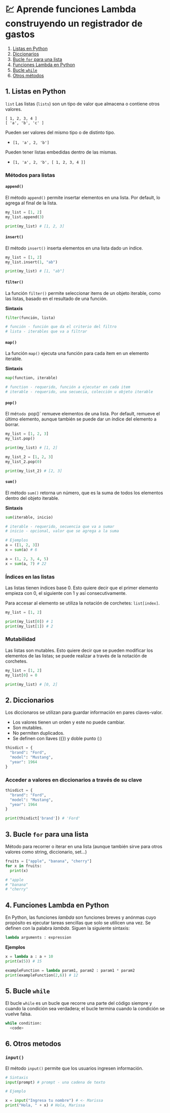 # 💹 Aprende funciones Lambda construyendo un registrador de gastos
1. [Listas en Python](#1-listas-en-python)
2. [Diccionarios](#2-diccionarios)
3. [Bucle `for` para una lista](#3-bucle-for-para-una-lista)
4. [Funciones Lambda en Python](#4-funciones-lambda-en-python)
5. [Bucle `while`](#5-bucle-while)
6. [Otros métodos](#6-otros-metodos)

## 1. Listas en Python
`list` Las listas (`lists`) son un tipo de valor que almacena o contiene otros valores. 
```
[ 1, 2, 3, 4 ]
[ 'a', 'b', 'c' ]
```
Pueden ser valores del mismo tipo o de distinto tipo. 
- `[1, 'a', 2, 'b']`

Pueden tener listas embedidas dentro de las mismas. 
- `[1, 'a', 2, 'b', [ 1, 2, 3, 4 ]]`

### Métodos para listas

#### `append()`
El método `append()` permite insertar elementos en una lista. Por default, lo agrega al final de la lista.

```python
my_list = [1, 2]
my_list.append(3)

print(my_list) # [1, 2, 3]
```

#### `insert()`
El método `insert()` inserta elementos en una lista dado un índice. 

```python
my_list = [1, 2]
my_list.insert(1, "ab")

print(my_list) # [1, "ab"]
```

#### `filter()`
La función `filter()` permite seleccionar items de un objeto iterable, como las listas, basado en el resultado de una función.

**Sintaxis**
```python
filter(función, lista)

# función - función que da el criterio del filtro
# lista - iterables que va a filtrar
```

#### `map()`
La función `map()` ejecuta una función para cada item en un elemento iterable. 

**Sintaxis**
```python
map(function, iterable)

# function - requerido, función a ejecutar en cada item
# iterable - requerido, una secuecia, colección u objeto iterable
```

#### `pop()`
El mé`todo `pop()` remueve elementos de una lista. Por default, remueve el último elemento, aunque también se puede dar un índice del elemento a borrar.

```python
my_list = [1, 2, 3]
my_list.pop()

print(my_list) # [1, 2]

my_list_2 = [1, 2, 3]
my_list_2.pop(0)

print(my_list_2) # [2, 3]
```

#### `sum()`
El método `sum()` retorna un número, que es la suma de todos los elementos dentro del objeto iterable. 

**Sintaxis**
```python
sum(iterable, inicio)

# iterable - requerido, secuencia que va a sumar
# inicio - opcional, valor que se agrega a la suma

# Ejemplos
a = ([1, 2, 3])
x = sum(a) # 6

a = (1, 2, 3, 4, 5)
x = sum(a, 7) # 22
```

### Índices en las listas
Las listas tienen índices base 0. Esto quiere decir que el primer elemento empieza con 0, el siguiente con 1 y así consecutivamente. 

Para accesar al elemento se utiliza la notación de corchetes: `list[index]`.

```python
my_list = [1, 2]

print(my_list[0]) # 1
print(my_list[1]) # 2
```

### Mutabilidad
Las listas son mutables. Esto quiere decir que se pueden modificar los elementos de las listas; se puede realizar a través de la notación de corchetes.

```python
my_list = [1, 2]
my_list[0] = 0

print(my_list) # [0, 2]
```
## 2. Diccionarios
Los diccionaros se utilizan para guardar información en pares claves-valor.
- Los valores tienen un orden y este no puede cambiar.
- Son mutables.
- No permiten duplicados.
- Se definen con llaves ({}) y doble punto (:)

```python
thisdict = {
  "brand": "Ford",
  "model": "Mustang",
  "year": 1964
}
```

### Acceder a valores en diccionarios a través de su clave
```python
thisdict = {
  "brand": "Ford",
  "model": "Mustang",
  "year": 1964
}

print(thisdict['brand']) # 'Ford'
```

## 3. Bucle `for` para una lista
Método para recorrer o iterar en una lista (aunque también sirve para otros valores como string, diccionario, set...)

```python
fruits = ["apple", "banana", "cherry"]
for x in fruits:
  print(x)

# "apple
# "banana"
# "cherry"
```

## 4. Funciones Lambda en Python
En Python, las funciones *lambda* son funciones breves y anónmas cuyo propósito es ejecutar tareas sencillas que solo se utilicen una vez. Se definen con la palabra *lambda*. Siguen la siguiente sintaxis:

```python
lambda arguments : expression
```
**Ejemplos**
```python
x = lambda a : a + 10
print(x(5)) # 15

exampleFunction = lambda param1, param2 : param1 * param2
print(exampleFunction(2,6)) # 12
```

## 5. Bucle `while`
El bucle `while` es un bucle que recorre una parte del código siempre y cuando la condición sea verdadera; el bucle termina cuando la condición se vuelve falsa. 

```python
while condition:
  <code>
```

## 6. Otros metodos
### `input()`
El método `input()` permite que los usuarios ingresen información.

```python
# Sintaxis
input(prompt) # prompt - una cadena de texto

# Ejemplo

x = input("Ingresa tu nombre") # <- Marissa
print("Hola, " + x) # Hola, Marissa
```
